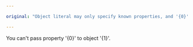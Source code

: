 ```yaml
---

original: "Object literal may only specify known properties, and '{0}' does not exist in type '{1}'."

---
```


You can't pass property '{0}' to object '{1}'.